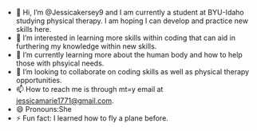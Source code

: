 - 👋 Hi, I’m @Jessicakersey9 and I am currently a student at BYU-Idaho studying physical therapy. I am hoping I can develop and practice new skills here. 
- 👀 I’m interested in learning more skills within coding that can aid in furthering my knowledge within new skills. 
- 🌱 I’m currently learning more about the human body and how to help those with phsyical needs. 
- 💞️ I’m looking to collaborate on coding skills as well as physical therapy opportunities. 
- 📫 How to reach me is through mt=y email at jessicamarie1771@gmail.com. 
- 😄 Pronouns:She
- ⚡ Fun fact: I learned how to fly a plane before. 

<!---
Jessicakersey9/Jessicakersey9 is a ✨ special ✨ repository because its `README.md` (this file) appears on your GitHub profile.
You can click the Preview link to take a look at your changes.
--->
